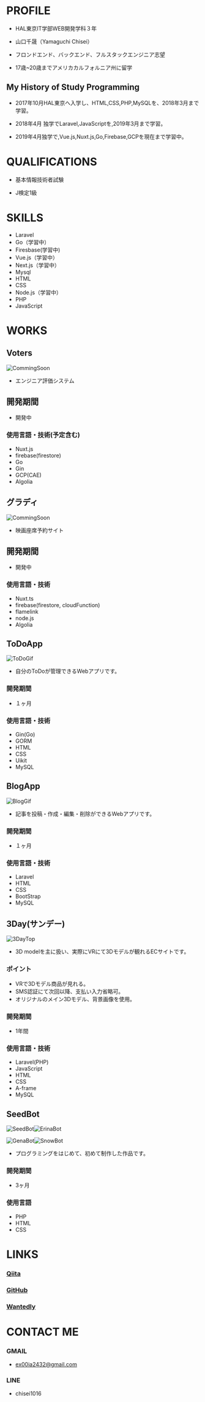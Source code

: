 # PROFILE

- HAL東京IT学部WEB開発学科３年

- 山口千晟（Yamaguchi  Chisei）

- フロンドエンド、バックエンド、フルスタックエンジニア志望

- 17歳~20歳までアメリカカルフォルニア州に留学

  

##  My History of Study Programming

- 2017年10月HAL東京へ入学し、HTML,CSS,PHP,MySQLを、2018年3月まで学習。

- 2018年4月 独学でLaravel,JavaScriptを,2019年3月まで学習。

- 2019年4月独学で,Vue.js,Nuxt.js,Go,Firebase,GCPを現在まで学習中。

  

# QUALIFICATIONS

- 基本情報技術者試験

- J検定1級

  


# SKILLS

- Laravel
- Go（学習中）
- Firesbase(学習中)
- Vue.js（学習中）
- Next.js（学習中）
- Mysql
- HTML
- CSS
- Node.js（学習中）
- PHP
- JavaScript



# WORKS

## Voters

![CommingSoon](/image/comming-soon.jpg)

- エンジニア評価システム

## 開発期間

- 開発中

### 使用言語・技術(予定含む)

- Nuxt.js
- firebase(firestore)
- Go
- Gin
- GCP(CAE)
- Algolia

## グラディ

![CommingSoon](/image/comming-soon.jpg)

- 映画座席予約サイト

## 開発期間

- 開発中

### 使用言語・技術

- Nuxt.ts
- firebase(firestore, cloudFunction)
- flamelink
- node.js 
- Algolia

## ToDoApp

![ToDoGif](/image/ToDO.gif)

- 自分のToDoが管理できるWebアプリです。

### 開発期間

- １ヶ月

### 使用言語・技術

- Gin(Go)
- GORM
- HTML
- CSS
- Uikit
- MySQL

## BlogApp

  ![BlogGif](/image/Blog.gif)

- 記事を投稿・作成・編集・削除ができるWebアプリです。

### 開発期間

- １ヶ月

### 使用言語・技術

- Laravel
- HTML
- CSS
- BootStrap
- MySQL


## 3Day(サンデー)
  ![3DayTop](/image/3Day0.7.gif)
  - 3D modelを主に扱い、実際にVRにて3Dモデルが観れるECサイトです。


### ポイント
- VRで3Dモデル商品が見れる。
- SMS認証にて次回以降、支払い入力省略可。
- オリジナルのメイン3Dモデル、背景画像を使用。


### 開発期間
- 1年間

### 使用言語・技術

- Laravel(PHP)
- JavaScript
- HTML
- CSS
- A-frame
- MySQL

## SeedBot

![SeedBot](/image/SeedBotTop.png)![ErinaBot](/image/ErinaBot.png)

![GenaBot](/image/GenaBot.png)![SnowBot](/image/SnowBot.png)

- プログラミングをはじめて、初めて制作した作品です。

### 開発期間

- 3ヶ月

### 使用言語

- PHP
- HTML
- CSS



# LINKS

### [Qiita](https://qiita.com/ChiseiYamaguchi)

### [GitHub](https://github.com/Cherry0202)

### [Wantedly](https://www.wantedly.com/users/73917130)

  

# CONTACT ME

### GMAIL
- ex00ia2432@gmail.com

### LINE
- chisei1016



